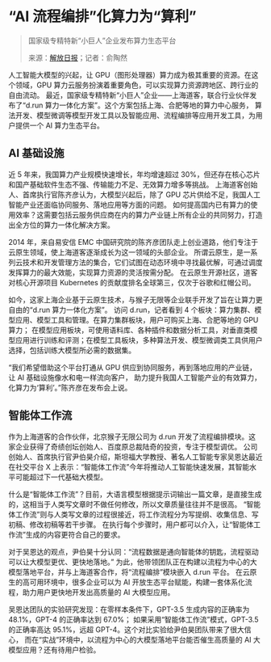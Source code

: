 # “AI 流程编排”化算力为“算利”

> 国家级专精特新“小巨人”企业发布算力生态平台
>
> 来源：[解放日报](https://www.shobserver.com/staticsg/res/html/journal/detail.html?date=2024-04-02&id=370048&page=07)；记者：俞陶然

人工智能大模型的兴起，让 GPU（图形处理器）算力成为极其重要的资源。在这个领域，GPU 算力云服务扮演着重要角色，可以实现算力资源跨地区、跨行业的自由流动。
最近，国家级专精特新“小巨人”企业——上海道客，联合行业伙伴发布了“d.run 算力一体化方案”。这个方案包括上海、合肥等地的算力中心服务，
算法开发、模型微调等模型开发工具以及智能应用、流程编排等应用开发工具，为用户提供一个 AI 算力生态平台。

## AI 基础设施

近 5 年来，我国算力产业规模快速增长，年均增速超过 30%，但还存在核心芯片和国产基础软件生态不强、传输能力不足、无效算力增多等挑战。
上海道客创始人、首席执行官陈齐彦认为，大模型兴起后，除了 GPU 芯片供给不足，我国人工智能产业还面临协同服务、落地应用等方面的问题。
如何提高国内已有算力的使用效率？这需要包括云服务供应商在内的算力产业链上所有企业的共同努力，打造出全方位的算力一体化解决方案。

2014 年，来自易安信 EMC 中国研究院的陈齐彦团队走上创业道路，他们专注于云原生领域，使上海道客逐渐成长为这一领域的头部企业。
所谓云原生，是一系列云技术和开发管理方法的集合，它们试图在动态环境中寻找最优解，可通过调度发挥算力的最大效能，实现算力资源的灵活按需分配。
在云原生开源社区，道客对核心开源项目 Kubernetes 的贡献度排名全球第三，仅次于谷歌和红帽公司。

如今，这家上海企业基于云原生技术，与猴子无限等企业联手开发了旨在让算力更自由的“d.run 算力一体化方案”。
访问 d.run，记者看到 4 个板块：算力集群、模型应用、模型工具和管理。在算力集群板块，用户可购买上海、合肥等地的 GPU 算力；
在模型应用板块，可使用语料库、各种插件和数据分析工具，对垂直类模型应用进行训练和评测；在模型工具板块，多种算法开发、模型微调类工具供用户选择，包括训练大模型所必需的数据集。

“我们希望借助这个平台打通从 GPU 供应到协同服务，再到落地应用的产业链，让 AI 基础设施像水和电一样流向客户，
助力提升我国人工智能产业的有效算力，化算力为‘算利’。”陈齐彦在发布会上说。

## 智能体工作流

作为上海道客的合作伙伴，北京猴子无限公司为 d.run 开发了流程编排模块。这家企业获得了奇绩创坛创始人、百度原总裁陆奇的投资，专注于模型调优。
公司创始人、首席执行官尹伯昊介绍，斯坦福大学教授、著名人工智能专家吴恩达最近在社交平台 X 上表示：“智能体工作流”今年将推动人工智能快速发展，其智能水平可能超过下一代基础大模型。

什么是“智能体工作流”？目前，大语言模型根据提示词输出一篇文章，是直接生成的，这相当于人类写文章时不做任何修改，所以文章质量往往并不是很高。
“智能体工作流”则与人类写文章的过程很接近，将工作流程分为写提纲、收集信息、写初稿、修改初稿等若干步骤。
在执行每个步骤时，用户都可以介入，让“智能体工作流”生成的内容更符合自己的要求。

对于吴恩达的观点，尹伯昊十分认同：“流程数据是通向智能体的钥匙，流程驱动可以让大模型更优、更快地落地。”
为此，他带领团队正在构建以流程为中心的大模型落地平台，并与上海道客合作，将“流程编排”模块嵌入 d.run 平台。
在云原生的高可用环境中，很多企业可以为 AI 开放生态平台赋能，构建一套体系化流程，助力用户更快地开发出高质量的 AI 大模型应用。

吴恩达团队的实验研究发现：在零样本条件下，GPT-3.5 生成内容的正确率为 48.1%，GPT-4 的正确率达到 67.0%；
如果采用“智能体工作流”模式，GPT-3.5 的正确率高达 95.1%，远超 GPT-4。这个对比实验给尹伯昊团队带来了很大信心，
而在“实战”环境中，以流程为中心的大模型落地平台能否催生高质量的 AI 大模型应用？还有待用户检验。
